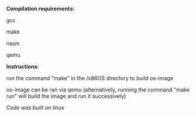 **Compilation requirements:**

gcc

make

nasm

qemu



**Instructions:**

run the command "make" in the /x86OS directory to build os-image


os-image can be ran via qemu (alternatively, running the command "make run" will build the image and run it successively)


_Code was built on linux_
